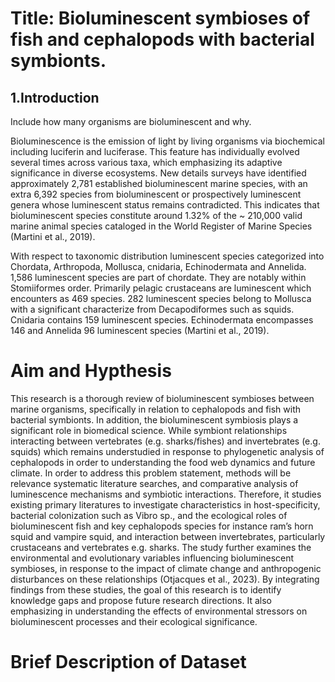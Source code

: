 # Title: Bioluminescent symbioses of fish and cephalopods with bacterial symbionts.

## 1.Introduction

Include how many organisms are bioluminescent and why.

Bioluminescence is the emission of light by living organisms via biochemical including luciferin and luciferase. This feature has individually evolved several times across various taxa, which emphasizing its adaptive significance in diverse ecosystems. New details surveys have identified approximately 2,781 established bioluminescent marine species, with an extra 6,392 species from bioluminescent or prospectively luminescent genera whose luminescent status remains contradicted. This indicates that bioluminescent species constitute around 1.32% of the ~ 210,000 valid marine animal species cataloged in the World Register of Marine Species (Martini et al., 2019).

With respect to taxonomic distribution luminescent species categorized into Chordata, Arthropoda, Mollusca, cnidaria, Echinodermata and Annelida. 1,586 luminescent species are part of chordate. They are notably within Stomiiformes order. Primarily pelagic crustaceans are luminescent which encounters as 469 species. 282 luminescent species belong to Mollusca with a significant characterize from Decapodiformes such as squids. Cnidaria contains 159 luminescent species. Echinodermata encompasses 146 and Annelida 96 luminescent species (Martini et al., 2019).

# Aim and Hypthesis

This research is a thorough review of bioluminescent symbioses between marine organisms, specifically in relation to cephalopods and fish with bacterial symbionts. In addition, the bioluminescent symbiosis plays a significant role in biomedical science. While symbiont relationships interacting between vertebrates (e.g. sharks/fishes) and invertebrates (e.g. squids) which remains understudied in response to phylogenetic analysis of cephalopods in order to understanding the food web dynamics and future climate. In order to address this problem statement, methods will be relevance systematic literature searches, and comparative analysis of luminescence mechanisms and symbiotic interactions. Therefore, it studies existing primary literatures to investigate characteristics in host-specificity, bacterial colonization such as Vibro sp., and the ecological roles of bioluminescent fish and key cephalopods species for instance ram’s horn squid and vampire squid, and interaction between invertebrates, particularly crustaceans and vertebrates e.g. sharks. The study further examines the environmental and evolutionary variables influencing bioluminescent symbioses, in response to the impact of climate change and anthropogenic disturbances on these relationships (Otjacques et al., 2023). By integrating findings from these studies, the goal of this research is to identify knowledge gaps and propose future research directions. It also emphasizing in understanding the effects of environmental stressors on bioluminescent processes and their ecological significance. 

# Brief Description of Dataset





